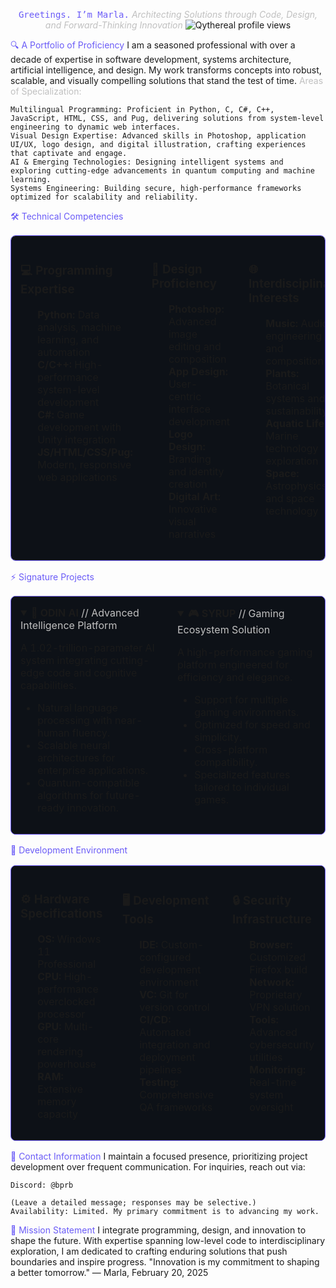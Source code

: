 <div align="center">

<span style="color: #6B5CF7; font-family: 'JetBrains Mono', monospace;">Greetings. I’m Marla.</span>
<span style="color: #C0C0C0; font-style: italic;">Architecting Solutions through Code, Design, and Forward-Thinking Innovation</span>
![Qythereal profile views](https://u8views.com/api/v1/github/profiles/176505381/views/day-week-month-total-count.svg)  
</div>

<span style="color: #6B5CF7;">🔍 A Portfolio of Proficiency</span>
I am a seasoned professional with over a decade of expertise in software development, systems architecture, artificial intelligence, and design. My work transforms concepts into robust, scalable, and visually compelling solutions that stand the test of time.
<span style="color: #C0C0C0;">Areas of Specialization:</span>  

    Multilingual Programming: Proficient in Python, C, C#, C++, JavaScript, HTML, CSS, and Pug, delivering solutions from system-level engineering to dynamic web interfaces.  
    Visual Design Expertise: Advanced skills in Photoshop, application UI/UX, logo design, and digital illustration, crafting experiences that captivate and engage.  
    AI & Emerging Technologies: Designing intelligent systems and exploring cutting-edge advancements in quantum computing and machine learning.  
    Systems Engineering: Building secure, high-performance frameworks optimized for scalability and reliability.

<span style="color: #6B5CF7;">🛠️ Technical Competencies</span>  
<div align="center">  
  <table style="border: 1px solid #6B5CF7; border-radius: 8px; background: #0D1117;">  
    <tr>  
      <td width="33%" valign="top" style="padding: 15px;">  
        <h3>💻 Programming Expertise</h3>  
        <ul style="list-style-type: none;">  
          <li><b>Python:</b> Data analysis, machine learning, and automation</li>  
          <li><b>C/C++:</b> High-performance system-level development</li>  
          <li><b>C#:</b> Game development with Unity integration</li>  
          <li><b>JS/HTML/CSS/Pug:</b> Modern, responsive web applications</li>  
        </ul>  
      </td>  
      <td width="33%" valign="top" style="padding: 15px;">  
        <h3>🎨 Design Proficiency</h3>  
        <ul style="list-style-type: none;">  
          <li><b>Photoshop:</b> Advanced image editing and composition</li>  
          <li><b>App Design:</b> User-centric interface development</li>  
          <li><b>Logo Design:</b> Branding and identity creation</li>  
          <li><b>Digital Art:</b> Innovative visual narratives</li>  
        </ul>  
      </td>  
      <td width="33%" valign="top" style="padding: 15px;">  
        <h3>🌐 Interdisciplinary Interests</h3>  
        <ul style="list-style-type: none;">  
          <li><b>Music:</b> Audio engineering and composition</li>  
          <li><b>Plants:</b> Botanical systems and sustainability</li>  
          <li><b>Aquatic Life:</b> Marine technology exploration</li>  
          <li><b>Space:</b> Astrophysics and space technology</li>  
        </ul>  
      </td>  
    </tr>  
  </table>  
</div>

<span style="color: #6B5CF7;">⚡ Signature Projects</span>  
<div align="center">  
  <table style="border: 1px solid #6B5CF7; border-radius: 8px; background: #0D1117;">  
    <tr>  
      <td width="50%" valign="top" style="padding: 15px;">  
        <details open>  
          <summary><b>🤖 ODIN AI</b> <span style="color: #C0C0C0;">// Advanced Intelligence Platform</span></summary>  
          <p>  
            A 1.02-trillion-parameter AI system integrating cutting-edge code and cognitive capabilities.  
          </p>  
          <ul>  
            <li>Natural language processing with near-human fluency.</li>  
            <li>Scalable neural architectures for enterprise applications.</li>  
            <li>Quantum-compatible algorithms for future-ready innovation.</li>  
          </ul>  
        </details>  
      </td>  
      <td width="50%" valign="top" style="padding: 15px;">  
        <details open>  
          <summary><b>🎮 SYRUP</b> <span style="color: #C0C0C0;">// Gaming Ecosystem Solution</span></summary>  
          <p>  
            A high-performance gaming platform engineered for efficiency and elegance.  
          </p>  
          <ul>  
            <li>Support for multiple gaming environments.</li>  
            <li>Optimized for speed and simplicity.</li>  
            <li>Cross-platform compatibility.</li>  
            <li>Specialized features tailored to individual games.</li>  
          </ul>  
        </details>  
      </td>  
    </tr>  
  </table>  
</div>

<span style="color: #6B5CF7;">🔋 Development Environment</span>  
<div align="center">  
  <table style="border: 1px solid #6B5CF7; border-radius: 8px; background: #0D1117;">  
    <tr>  
      <td width="33%" valign="top" style="padding: 15px;">  
        <h3>⚙️ Hardware Specifications</h3>  
        <ul style="list-style-type: none;">  
          <li><b>OS:</b> Windows 11 Professional</li>  
          <li><b>CPU:</b> High-performance overclocked processor</li>  
          <li><b>GPU:</b> Multi-core rendering powerhouse</li>  
          <li><b>RAM:</b> Extensive memory capacity</li>  
        </ul>  
      </td>  
      <td width="33%" valign="top" style="padding: 15px;">  
        <h3>🖥️ Development Tools</h3>  
        <ul style="list-style-type: none;">  
          <li><b>IDE:</b> Custom-configured development environment</li>  
          <li><b>VC:</b> Git for version control</li>  
          <li><b>CI/CD:</b> Automated integration and deployment pipelines</li>  
          <li><b>Testing:</b> Comprehensive QA frameworks</li>  
        </ul>  
      </td>  
      <td width="33%" valign="top" style="padding: 15px;">  
        <h3>🔒 Security Infrastructure</h3>  
        <ul style="list-style-type: none;">  
          <li><b>Browser:</b> Customized Firefox build</li>  
          <li><b>Network:</b> Proprietary VPN solution</li>  
          <li><b>Tools:</b> Advanced cybersecurity utilities</li>  
          <li><b>Monitoring:</b> Real-time system oversight</li>  
        </ul>  
      </td>  
    </tr>  
  </table>  
</div>

<span style="color: #6B5CF7;">📡 Contact Information</span>
I maintain a focused presence, prioritizing project development over frequent communication. For inquiries, reach out via:  

    Discord: @bprb

    (Leave a detailed message; responses may be selective.)  
    Availability: Limited. My primary commitment is to advancing my work.

<span style="color: #6B5CF7;">🌟 Mission Statement</span>
I integrate programming, design, and innovation to shape the future. With expertise spanning low-level code to interdisciplinary exploration, I am dedicated to crafting enduring solutions that push boundaries and inspire progress.
"Innovation is my commitment to shaping a better tomorrow."
— Marla, February 20, 2025  
